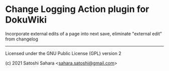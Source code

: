 Change Logging Action plugin for DokuWiki
=========================================

Incorporate external edits of a page into next save, eliminate "external edit" from changelog

----
Licensed under the GNU Public License (GPL) version 2

(c) 2021 Satoshi Sahara \<sahara.satoshi@gmail.com>

